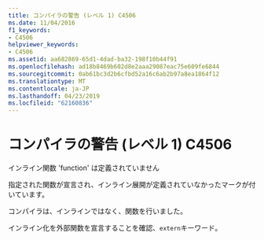 ```yaml
---
title: コンパイラの警告 (レベル 1) C4506
ms.date: 11/04/2016
f1_keywords:
- C4506
helpviewer_keywords:
- C4506
ms.assetid: aa682869-65d1-4dad-ba32-198f10b44f91
ms.openlocfilehash: ad18b8469b602d8e2aaa29087eac75e609fe6844
ms.sourcegitcommit: 0ab61bc3d2b6cfbd52a16c6ab2b97a8ea1864f12
ms.translationtype: MT
ms.contentlocale: ja-JP
ms.lasthandoff: 04/23/2019
ms.locfileid: "62160836"
---
```

# <a name="compiler-warning-level-1-c4506"></a>コンパイラの警告 (レベル 1) C4506

インライン関数 'function' は定義されていません

指定された関数が宣言され、インライン展開が定義されていなかったマークが付いています。

コンパイラは、インラインではなく、関数を行いました。

インライン化を外部関数を宣言することを確認、`extern`キーワード。